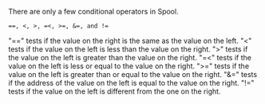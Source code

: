 There are only a few conditional operators in Spool.
```
==, <, >, =<, >=, &=, and !=
```
"==" tests if the value on the right is the same as the value on the left.
"<" tests if the value on the left is less than the value on the right.
">" tests if the value on the left is greater than the value on the right.
"=<" tests if the value on the left is less or equal to the value on the right.
">=" tests if the value on the left is greater than or equal to the value on the right.
"&=" tests if the address of the value on the left is equal to the value on the right.
"!=" tests if the value on the left is different from the one on the right.
